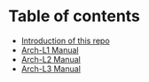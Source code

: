 # Table of contents

* [Introduction of this repo](README.md)
* [Arch-L1 Manual](arch-l1-manual.md)
* [Arch-L2 Manual](arch-l2-manual.md)
* [Arch-L3 Manual](arch-l3-manual.md)
